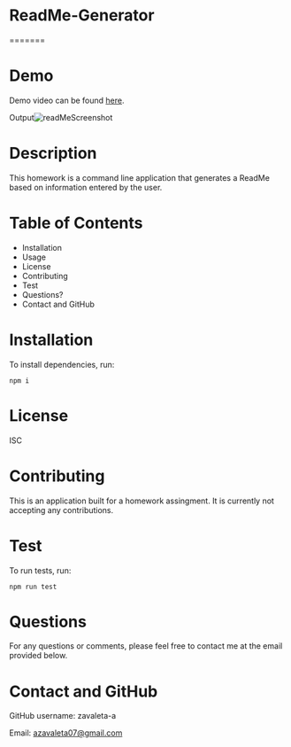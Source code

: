 # ReadMe-Generator

=======
# Demo 
Demo video can be found [here](https://watch.screencastify.com/v/CZQvCAm3SrlSm3eupVkR).

Output![readMeScreenshot](https://user-images.githubusercontent.com/84590140/136121619-77f263d4-34f0-4c5a-b1c4-7a07701cb2c2.jpg)

# Description
This homework is a command line application that generates a ReadMe based on information entered by the user.
# Table of Contents
- Installation
- Usage
- License
- Contributing
- Test
- Questions?
- Contact and GitHub
# Installation
To install dependencies, run:
```
npm i
```
# License
ISC
# Contributing
This is an application built for a homework assingment.  It is currently not accepting any contributions.
# Test
To run tests, run:
```
npm run test
```
# Questions
For any questions or comments, please feel free to contact me at the email provided below.
# Contact and GitHub
GitHub username: zavaleta-a

Email: azavaleta07@gmail.com


